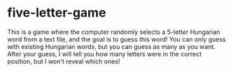 # five-letter-game
This is a game where the computer randomly selects a 5-letter Hungarian word from a text file, and the goal is to guess this word! 
You can only guess with existing Hungarian words, but you can guess as many as you want. After your guess, I will tell you how many letters were in the correct position, but I won't reveal which ones!


